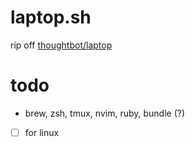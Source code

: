 # laptop.sh

rip off [thoughtbot/laptop](https://github.com/thoughtbot/laptop)

# todo

- brew, zsh, tmux, nvim, ruby, bundle (?)

- [ ] for linux
